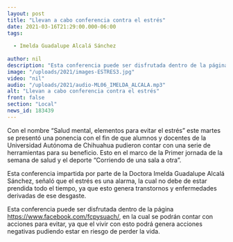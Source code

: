 ```yaml
---
layout: post
title: "Llevan a cabo conferencia contra el estrés"
date: 2021-03-16T21:29:00.000-06:00
tags:
  
  - Imelda Guadalupe Alcalá Sánchez
  
author: nil
description: "Esta conferencia puede ser disfrutada dentro de la página https://www.facebook.com/fcpysuach/."
image: "/uploads/2021/images-ESTRES3.jpg"
video: "nil"
audio: "/uploads/2021/audio-ML06_IMELDA_ALCALA.mp3"
alt: "Llevan a cabo conferencia contra el estrés"
front: false
section: "Local"
news_id: 183439
---
```


Con el nombre “Salud mental, elementos para evitar el estrés” este martes se presentó una ponencia con el fin de que alumnos y docentes de la Universidad Autónoma de Chihuahua pudieron contar con una serie de herramientas para su beneficio. Esto en el marco de la Primer jornada de la semana de salud y el deporte “Corriendo de una sala a otra”.

Esta conferencia impartida por parte de la Doctora Imelda Guadalupe Alcalá Sánchez, señaló que el estrés es una alarma, la cual no debe de estar prendida todo el tiempo, ya que esto genera transtornos y enfermedades derivadas de ese desgaste.

Esta conferencia puede ser disfrutada dentro de la página https://www.facebook.com/fcpysuach/, en la cual se podrán contar con acciones para evitar, ya que el vivir con esto podrá genera acciones negativas pudiendo estar en riesgo de perder la vida.